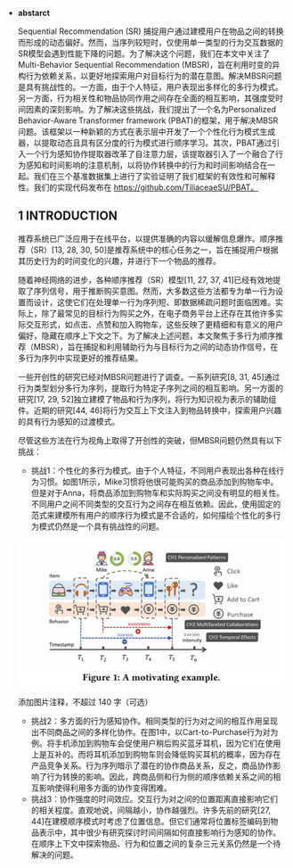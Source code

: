 - **abstarct**

  Sequential Recommendation (SR) 捕捉用户通过建模用户在物品之间的转换而形成的动态偏好。然而，当序列较短时，仅使用单一类型的行为交互数据的SR模型会遇到性能下降的问题。为了解决这个问题，我们在本文中关注了Multi-Behavior Sequential Recommendation (MBSR)，旨在利用时变的异构行为依赖关系，以更好地探索用户对目标行为的潜在意图。解决MBSR问题是具有挑战性的。一方面，由于个人特征，用户表现出多样化的多行为模式。另一方面，行为相关性和物品协同作用之间存在全面的相互影响，其强度受时间因素的深刻影响。为了解决这些挑战，我们提出了一个名为Personalized Behavior-Aware Transformer framework (PBAT)的框架，用于解决MBSR问题。该框架以一种新颖的方式在表示层中开发了一个个性化行为模式生成器，以提取动态且具有区分度的行为模式进行顺序学习。其次，PBAT通过引入一个行为感知协作提取器改革了自注意力层，该提取器引入了一个融合了行为感知和时间影响的注意机制，以将协作转换中的行为和时间影响结合在一起。我们在三个基准数据集上进行了实验证明了我们框架的有效性和可解释性。我们的实现代码发布在 https://github.com/TiliaceaeSU/PBAT。

  ## **1 INTRODUCTION**

  推荐系统已广泛应用于在线平台，以提供准确的内容以缓解信息爆炸。顺序推荐（SR）[13, 28, 30, 50]是推荐系统中的核心任务之一，旨在捕捉用户根据其历史行为的时间变化的兴趣，并进行下一个物品的推荐。

  随着神经网络的进步，各种顺序推荐（SR）模型[11, 27, 37, 41]已经有效地提取了序列信号，用于推断购买意图。然而，大多数这些方法都专为单一行为设置而设计，这使它们在处理单一行为序列短、即数据稀疏问题时面临困难。实际上，除了最常见的目标行为购买之外，在电子商务平台上还存在其他许多实际交互形式，如点击、点赞和加入购物车，这些反映了更精细和有意义的用户偏好，隐藏在顺序上下文之下。为了解决上述问题，本文聚焦于多行为顺序推荐（MBSR），旨在捕捉和利用辅助行为与目标行为之间的动态协作信号，在多行为序列中实现更好的推荐结果。

  一些开创性的研究已经对MBSR问题进行了调查。一系列研究[8, 31, 45]通过行为类型划分多行为序列，提取行为特定子序列之间的相互影响。另一方面的研究[17, 29, 52]独立建模了物品和行为序列，将行为知识视为表示的辅助组件。近期的研究[44, 46]将行为交互上下文注入到物品转换中，探索用户兴趣的具有行为感知的过渡模式。

  尽管这些方法在行为视角上取得了开创性的突破，但MBSR问题仍然具有以下挑战：

  - 挑战1：个性化的多行为模式。由于个人特征，不同用户表现出各种在线行为习惯。如图1所示，Mike习惯将他很可能购买的商品添加到购物车中。但是对于Anna，将商品添加到购物车和实际购买之间没有明显的相关性。不同用户之间不同类型的交互行为之间存在相互依赖。因此，使用固定的范式来建模所有用户的顺序行为模式是不合适的，如何描绘个性化的多行为模式仍然是一个具有挑战性的问题。

  ![img](translation.assets/v2-48ac9a708fe13f304c4b9fb07ce89554_1440w.png)

  

  

  添加图片注释，不超过 140 字（可选）

  -  挑战2：多方面的行为感知协作。相同类型的行为对之间的相互作用呈现出不同商品之间的多样化协作。在图1中，以Cart-to-Purchase行为对为例。将手机添加到购物车会促使用户稍后购买蓝牙耳机，因为它们在使用上是互补的。而将耳机添加到购物车则会降低购买耳机的概率，因为存在产品竞争关系。行为序列暗示了潜在的协作商品关系，反之，商品协作影响了行为转换的影响。因此，跨商品侧和行为侧的顺序依赖关系之间的相互影响使得利用多方面的协作变得困难。
  - 挑战3：协作强度的时间效应。交互行为对之间的位置距离直接影响它们的相关程度。直观地说，间隔越小，协作越强烈。许多先前的研究[27, 44]在建模顺序模式时考虑了位置信息。但它们通常将位置标签编码到物品表示中，其中很少有研究探讨时间间隔如何直接影响行为感知的协作。在顺序上下文中探索物品、行为和位置之间的复杂三元关系仍然是一个待解决的问题。